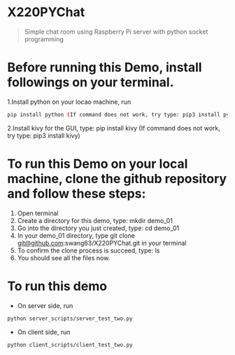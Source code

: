 # X220PYChat
> Simple chat room using Raspberry Pi server with python socket programming

# Before running this Demo, install followings on your terminal.
1.Install python on your locao machine, run
```sh
pip install python (If command does not work, try type: pip3 install python)
```
2.Install kivy for the GUI, type: pip install kivy (If command does not work, try type: pip3 install kivy)

# To run this Demo on your local machine, clone the github repository and follow these steps:
1. Open terminal
2. Create a directory for this demo, type: mkdir demo_01
3. Go into the directory you just created, type: cd demo_01
4. In your demo_01 directory, type git clone git@github.com:swang63/X220PYChat.git in your terminal
5. To confirm the clone process is succeed, type: ls
6. You should see all the files now.

# To run this demo
 - On server side, run
 ```sh
 python server_scripts/server_test_two.py
 ```
 - On client side, run
  ```sh
 python client_scripts/client_test_two.py
 ```
 
